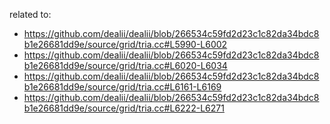 related to:
- https://github.com/dealii/dealii/blob/266534c59fd2d23c1c82da34bdc8b1e26681dd9e/source/grid/tria.cc#L5990-L6002
- https://github.com/dealii/dealii/blob/266534c59fd2d23c1c82da34bdc8b1e26681dd9e/source/grid/tria.cc#L6020-L6034
- https://github.com/dealii/dealii/blob/266534c59fd2d23c1c82da34bdc8b1e26681dd9e/source/grid/tria.cc#L6161-L6169
- https://github.com/dealii/dealii/blob/266534c59fd2d23c1c82da34bdc8b1e26681dd9e/source/grid/tria.cc#L6222-L6271
